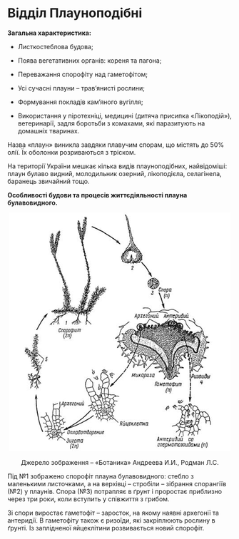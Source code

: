# Відділ Плауноподібні

**Загальна характеристика:**

-   Листкостеблова будова;

-   Поява вегетативних органів: кореня та пагона;

-   Переважання спорофіту над гаметофітом;

-   Усі сучасні плауни – трав’янисті рослини;

-   Формування покладів кам’яного вугілля;

-   Використання у піротехніці, медицині (дитяча присипка «Лікоподій»), ветеринарії, задля боротьби з комахами, які паразитують на домашніх тваринах.

Назва «плаун» виникла завдяки плавучим спорам, що містять до 50% олії. Їх оболонки розриваються з тріском.

На території України мешкає кілька видів плауноподібних, найвідоміші: плаун булаво видний, молодильник озерний, лікоподієла, селагінела, баранець звичайний тощо.

**Особливості будови та процесів життєдіяльності плауна булавовидного.**

<div align="center">
<img src="pic4.jpg">
<p>Джерело зображення – <span class="p1">«Ботаника» Андреева И.И., Родман Л.С.</span></p>
</div>

Під №1 зображено спорофіт плауна булавовидного: стебло з маленькими листочками, а на верхівці – <span class="p1">стробіли</span> – зібрання спорангіїв (№2) у плаунів. Спора (№3) потрапляє в ґрунт і проростає приблизно через три роки, коли вступить у співжиття з грибом.

Зі спори виростає гаметофіт – <span class="p1">заросток</span>, на якому наявні архегонії та антеридії. В гаметофіту також є ризоїди, які закріплюють рослину в ґрунті. Із заплідненої яйцеклітини розвивається новий спорофіт.

